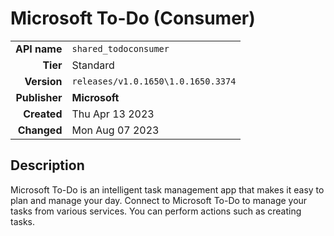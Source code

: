 # Microsoft To-Do (Consumer)
| | |
|-:|-|
|**API name**|`shared_todoconsumer`|
|**Tier**|Standard|
|**Version**|`releases/v1.0.1650\1.0.1650.3374`|
|**Publisher**|**Microsoft**|
|**Created**|Thu Apr 13 2023|
|**Changed**|Mon Aug 07 2023|

## Description
Microsoft To-Do is an intelligent task management app that makes it easy to plan and manage your day. Connect to Microsoft To-Do to manage your tasks from various services. You can perform actions such as creating tasks.
